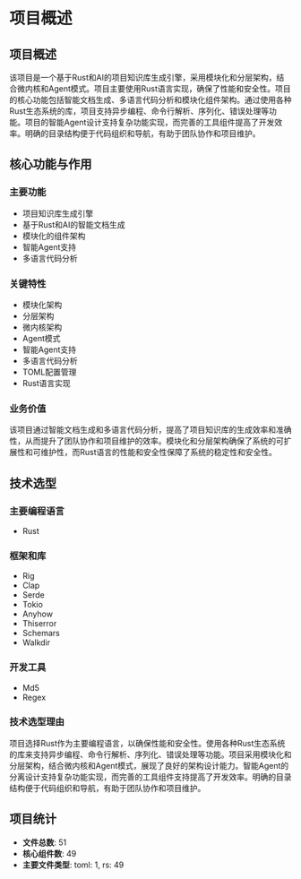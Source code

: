 # 项目概述

## 项目概述
该项目是一个基于Rust和AI的项目知识库生成引擎，采用模块化和分层架构，结合微内核和Agent模式。项目主要使用Rust语言实现，确保了性能和安全性。项目的核心功能包括智能文档生成、多语言代码分析和模块化组件架构。通过使用各种Rust生态系统的库，项目支持异步编程、命令行解析、序列化、错误处理等功能。项目的智能Agent设计支持复杂功能实现，而完善的工具组件提高了开发效率。明确的目录结构便于代码组织和导航，有助于团队协作和项目维护。

## 核心功能与作用
### 主要功能
- 项目知识库生成引擎
- 基于Rust和AI的智能文档生成
- 模块化的组件架构
- 智能Agent支持
- 多语言代码分析

### 关键特性
- 模块化架构
- 分层架构
- 微内核架构
- Agent模式
- 智能Agent支持
- 多语言代码分析
- TOML配置管理
- Rust语言实现

### 业务价值
该项目通过智能文档生成和多语言代码分析，提高了项目知识库的生成效率和准确性，从而提升了团队协作和项目维护的效率。模块化和分层架构确保了系统的可扩展性和可维护性，而Rust语言的性能和安全性保障了系统的稳定性和安全性。

## 技术选型
### 主要编程语言
- Rust

### 框架和库
- Rig
- Clap
- Serde
- Tokio
- Anyhow
- Thiserror
- Schemars
- Walkdir

### 开发工具
- Md5
- Regex

### 技术选型理由
项目选择Rust作为主要编程语言，以确保性能和安全性。使用各种Rust生态系统的库来支持异步编程、命令行解析、序列化、错误处理等功能。项目采用模块化和分层架构，结合微内核和Agent模式，展现了良好的架构设计能力。智能Agent的分离设计支持复杂功能实现，而完善的工具组件支持提高了开发效率。明确的目录结构便于代码组织和导航，有助于团队协作和项目维护。

## 项目统计
- **文件总数**: 51
- **核心组件数**: 49
- **主要文件类型**: toml: 1, rs: 49

